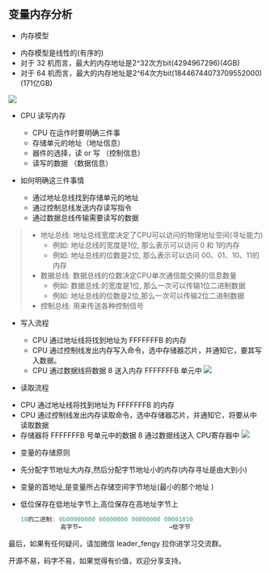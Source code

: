 ## 变量内存分析

- 内存模型

+ 内存模型是线性的(有序的)
+ 对于 32 机而言，最大的内存地址是2^32次方bit(4294967296)(4GB)
+ 对于 64 机而言，最大的内存地址是2^64次方bit(18446744073709552000)(171亿GB)

![](https://img-blog.csdnimg.cn/img_convert/c15e330e2723191671e55b27cd9e4f1c.png)

- CPU 读写内存

  + CPU 在运作时要明确三件事

  * 存储单元的地址（地址信息）
  * 器件的选择，读 or 写 （控制信息）
  * 读写的数据 （数据信息）

- 如何明确这三件事情

  + 通过地址总线找到存储单元的地址
  + 通过控制总线发送内存读写指令
  + 通过数据总线传输需要读写的数据

 >   * 地址总线:  地址总线宽度决定了CPU可以访问的物理地址空间(寻址能力)
 >     + 例如: 地址总线的宽度是1位, 那么表示可以访问 0 和 1的内存
 >     + 例如: 地址总线的位数是2位, 那么表示可以访问 00、01、10、11的内存
 >    * 数据总线: 数据总线的位数决定CPU单次通信能交换的信息数量
 >      + 例如: 数据总线:的宽度是1位, 那么一次可以传输1位二进制数据
 >      + 例如: 地址总线的位数是2位,那么一次可以传输2位二进制数据
 >    * 控制总线: 用来传送各种控制信号

- 写入流程
  + CPU 通过地址线将找到地址为 FFFFFFFB 的内存
  + CPU 通过控制线发出内存写入命令，选中存储器芯片，并通知它，要其写入数据。
  + CPU 通过数据线将数据 8 送入内存 FFFFFFFB 单元中
    ![](https://img-blog.csdnimg.cn/img_convert/ed76e9a4a2ce06d0a3cd20192956f863.png)



- 读取流程

+ CPU 通过地址线将找到地址为 FFFFFFFB 的内存
+ CPU 通过控制线发出内存读取命令，选中存储器芯片，并通知它，将要从中读取数据
+ 存储器将 FFFFFFFB 号单元中的数据 8 通过数据线送入 CPU寄存器中
  ![](https://img-blog.csdnimg.cn/img_convert/2fb17f543aa500524932669a322cd57a.png)


- 变量的存储原则

+ 先分配字节地址大内存,然后分配字节地址小的内存(内存寻址是由大到小)

+ 变量的首地址,是变量所占存储空间字节地址(最小的那个地址 )

+ 低位保存在低地址字节上,高位保存在高地址字节上

  ```c
  10的二进制: 0b00000000 00000000 00000000 00001010
             高字节←                        →低字节
  ```

最后，如果有任何疑问，请加微信 leader_fengy 拉你进学习交流群。

开源不易，码字不易，如果觉得有价值，欢迎分享支持。

